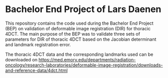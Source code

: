 # Bachelor End Project of Lars Daenen
This repository contains the code used during the Bachelor End Project (BEP) on validation of deformable image registration (DIR) for thoracic 4DCT.
The main purpose of the BEP was to validate three sets of parameters for DIR of thoracic 4DCT based on the Jacobian determinant and landmark registration error.

The thoracic 4DCT data and the corresponding landmarks used can be downloaded on https://med.emory.edu/departments/radiation-oncology/research-laboratories/deformable-image-registration/downloads-and-reference-data/4dct.html
